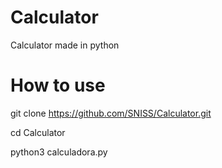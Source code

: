 # Calculator
Calculator made in  python

# How to use 
git clone https://github.com/SNISS/Calculator.git

cd Calculator

python3 calculadora.py
